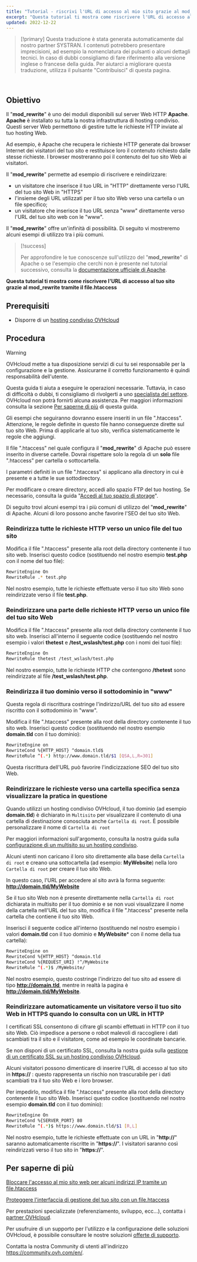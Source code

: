 ```yaml
---
title: "Tutorial - riscrivi l'URL di accesso al mio sito grazie al mod_rewrite tramite il file.htaccess"
excerpt: "Questa tutorial ti mostra come riscrivere l'URL di accesso al tuo sito grazie al mod_rewrite tramite il file.htaccess"
updated: 2022-12-22
---
```


> [!primary]
> Questa traduzione è stata generata automaticamente dal nostro partner SYSTRAN. I contenuti potrebbero presentare imprecisioni, ad esempio la nomenclatura dei pulsanti o alcuni dettagli tecnici. In caso di dubbi consigliamo di fare riferimento alla versione inglese o francese della guida. Per aiutarci a migliorare questa traduzione, utilizza il pulsante "Contribuisci" di questa pagina.
>

  
## Obiettivo

Il "**mod_rewrite**" è uno dei moduli disponibili sul server Web HTTP **Apache**. **Apache** è installato su tutta la nostra infrastruttura di hosting condiviso. Questi server Web permettono di gestire tutte le richieste HTTP inviate al tuo hosting Web.

Ad esempio, è Apache che recupera le richieste HTTP generate dai browser Internet dei visitatori del tuo sito e restituisce loro il contenuto richiesto dalle stesse richieste. I browser mostreranno poi il contenuto del tuo sito Web ai visitatori.

Il "**mod_rewrite**" permette ad esempio di riscrivere e reindirizzare:

- un visitatore che inserisce il tuo URL in "HTTP" direttamente verso l'URL del tuo sito Web in "HTTPS"
- l'insieme degli URL utilizzati per il tuo sito Web verso una cartella o un file specifico;
- un visitatore che inserisce il tuo URL senza "www" direttamente verso l'URL del tuo sito web con le "www".

Il "**mod_rewrite**" offre un'infinità di possibilità. Di seguito vi mostreremo alcuni esempi di utilizzo tra i più comuni.

> [!success]
>
> Per approfondire le tue conoscenze sull'utilizzo del "**mod_rewrite**" di Apache o se l'esempio che cerchi non è presente nel tutorial successivo, consulta la [documentazione ufficiale di Apache](https://httpd.apache.org/docs/2.4/fr/mod/mod_rewrite.html).
>

**Questa tutorial ti mostra come riscrivere l'URL di accesso al tuo sito grazie al mod_rewrite tramite il file.htaccess**
  
## Prerequisiti

- Disporre di un [hosting condiviso OVHcloud](hosting.)
  
## Procedura

> [!warning]
>
> OVHcloud mette a tua disposizione servizi di cui tu sei responsabile per la configurazione e la gestione. Assicurarne il corretto funzionamento è quindi responsabilità dell'utente.
> 
> Questa guida ti aiuta a eseguire le operazioni necessarie. Tuttavia, in caso di difficoltà o dubbi, ti consigliamo di rivolgerti a uno [specialista del settore](partner.). OVHcloud non potrà fornirti alcuna assistenza. Per maggiori informazioni consulta la sezione [Per saperne di più](htaccess_url_rewriting_using_mod_rewrite_#go-further.) di questa guida.
>
>
> Gli esempi che seguiranno dovranno essere inseriti in un file ".htaccess". Attenzione, le regole definite in questo file hanno conseguenze dirette sul tuo sito Web. Prima di applicarle al tuo sito, verifica sistematicamente le regole che aggiungi.
>

Il file ".htaccess" nel quale configura il "**mod_rewrite**" di Apache può essere inserito in diverse cartelle. Dovrai rispettare solo la regola di un **solo** file ".htaccess" per cartella o sottocartella.

I parametri definiti in un file ".htaccess" si applicano alla directory in cui è presente e a tutte le sue sottodirectory.

Per modificare o creare directory, accedi allo spazio FTP del tuo hosting. Se necessario, consulta la guida "[Accedi al tuo spazio di storage](ftp_connection1.)".

Di seguito trovi alcuni esempi tra i più comuni di utilizzo del "**mod_rewrite**" di Apache. Alcuni di loro possono anche favorire l'SEO del tuo sito Web.

### Reindirizza tutte le richieste HTTP verso un unico file del tuo sito

Modifica il file ".htaccess" presente alla root della directory contenente il tuo sito web. Inserisci questo codice (sostituendo nel nostro esempio **test.php** con il nome del tuo file):

```bash
RewriteEngine On
RewriteRule .* test.php
```

Nel nostro esempio, tutte le richieste effettuate verso il tuo sito Web sono reindirizzate verso il file **test.php**.

### Reindirizzare una parte delle richieste HTTP verso un unico file del tuo sito Web

Modifica il file ".htaccess" presente alla root della directory contenente il tuo sito web. Inserisci all'interno il seguente codice (sostituendo nel nostro esempio i valori **thetest** e **/test_wslash/test.php** con i nomi dei tuoi file):

```bash
RewriteEngine On
RewriteRule thetest /test_wslash/test.php
```

Nel nostro esempio, tutte le richieste HTTP che contengono **/thetest** sono reindirizzate al file **/test_wslash/test.php**.

### Reindirizza il tuo dominio verso il sottodominio in "www"

Questa regola di riscrittura costringe l'indirizzo/URL del tuo sito ad essere riscritto con il sottodominio in "www".

Modifica il file ".htaccess" presente alla root della directory contenente il tuo sito web. Inserisci questo codice (sostituendo nel nostro esempio **domain.tld** con il tuo dominio):

```bash
RewriteEngine on
RewriteCond %{HTTP_HOST} ^domain.tld$
RewriteRule ^(.*) http://www.domain.tld/$1 [QSA,L,R=301]
```

Questa riscrittura dell'URL può favorire l'indicizzazione SEO del tuo sito Web.

### Reindirizzare le richieste verso una cartella specifica senza visualizzare la pratica in questione

Quando utilizzi un hosting condiviso OVHcloud, il tuo dominio (ad esempio **domain.tld**) è dichiarato in `Multisito` per visualizzare il contenuto di una cartella di destinazione conosciuta anche `Cartella di root`. È possibile personalizzare il nome di `Cartella di root`

Per maggiori informazioni sull'argomento, consulta la nostra guida sulla [configurazione di un multisito su un hosting condiviso](multisites_configure_multisite1.).

Alcuni utenti non caricano il loro sito direttamente alla base della `Cartella di root` e creano una sottocartella (ad esempio: **MyWebsite**) nella loro `Cartella di root` per creare il tuo sito Web.

In questo caso, l'URL per accedere al sito avrà la forma seguente: **http://domain.tld/MyWebsite**

Se il tuo sito Web non è presente direttamente nella `Cartella di root` dichiarata in multisito per il tuo dominio e se non vuoi visualizzare il nome della cartella nell'URL del tuo sito, modifica il file ".htaccess" presente nella cartella che contiene il tuo sito Web. 

Inserisci il seguente codice all'interno (sostituendo nel nostro esempio i valori **domain.tld** con il tuo dominio e **MyWebsite*** con il nome della tua cartella):

```bash
RewriteEngine on
RewriteCond %{HTTP_HOST} ^domain.tld
RewriteCond %{REQUEST_URI} !^/MyWebsite
RewriteRule ^(.*)$ /MyWebsite/
```

Nel nostro esempio, questo costringe l'indirizzo del tuo sito ad essere di tipo **http://domain.tld**, mentre in realtà la pagina è **http://domain.tld/MyWebsite**.

### Reindirizzare automaticamente un visitatore verso il tuo sito Web in HTTPS quando lo consulta con un URL in HTTP

I certificati SSL consentono di cifrare gli scambi effettuati in HTTP con il tuo sito Web. Ciò impedisce a persone o robot malevoli di raccogliere i dati scambiati tra il sito e il visitatore, come ad esempio le coordinate bancarie.

Se non disponi di un certificato SSL, consulta la nostra guida sulla [gestione di un certificato SSL su un hosting condiviso OVHcloud](ssl_on_webhosting1.).

Alcuni visitatori possono dimenticare di inserire l'URL di accesso al tuo sito in **https://** : questo rappresenta un rischio non trascurabile per i dati scambiati tra il tuo sito Web e i loro browser.

Per impedirlo, modifica il file ".htaccess" presente alla root della directory contenente il tuo sito Web. Inserisci questo codice (sostituendo nel nostro esempio **domain.tld** con il tuo dominio):

```bash
RewriteEngine On
RewriteCond %{SERVER_PORT} 80
RewriteRule ^(.*)$ https://www.domain.tld/$1 [R,L]
```

Nel nostro esempio, tutte le richieste effettuate con un URL in "**http://**" saranno automaticamente riscritte in "**https://**". I visitatori saranno così reindirizzati verso il tuo sito in "**https://**".
  
## Per saperne di più <a name="go-further"></a>

[Bloccare l'accesso al mio sito web per alcuni indirizzi IP tramite un file.htaccess](htaccess_how_to_block_a_specific_ip_address_from_accessing_your_website1.)

[Proteggere l'interfaccia di gestione del tuo sito con un file.htaccess](htaccess_protect_directory_by_password1.)

Per prestazioni specializzate (referenziamento, sviluppo, ecc...), contatta i [partner OVHcloud](partner.).

Per usufruire di un supporto per l'utilizzo e la configurazione delle soluzioni OVHcloud, è possibile consultare le nostre soluzioni [offerte di supporto](support.).

Contatta la nostra Community di utenti all'indirizzo <https://community.ovh.com/en/>.
